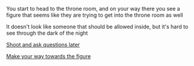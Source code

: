 You start to head to the throne room, and on your way there you see a figure that seems like they are trying to get into the throne room as well

It doesn't look like someone that should be allowed inside, but it's hard to see through the dark of the night

[Shoot and ask questions later](./ArcherScene1A-1.md)

[Make your way towards the figure](./ArcherScene1B.md)